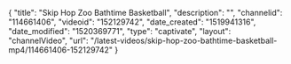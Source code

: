 {
    "title": "Skip Hop Zoo Bathtime Basketball",
    "description": "",
    "channelid": "114661406",
    "videoid": "152129742",
    "date_created": "1519941316",
    "date_modified": "1520369771",
    "type": "captivate",
    "layout": "channelVideo",
    "url": "\/latest-videos\/skip-hop-zoo-bathtime-basketball-mp4\/114661406-152129742"
}